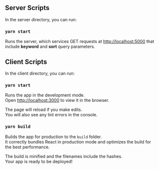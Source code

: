 ## Server Scripts

In the server directory, you can run:

### `yarn start`

Runs the server, which services GET requests at [http://localhost:5000](http://localhost:5000) that include **keyword** and **sort** query parameters.

## Client Scripts

In the client directory, you can run:

### `yarn start`

Runs the app in the development mode.<br />
Open [http://localhost:3000](http://localhost:3000) to view it in the browser.

The page will reload if you make edits.<br />
You will also see any lint errors in the console.

### `yarn build`

Builds the app for production to the `build` folder.<br />
It correctly bundles React in production mode and optimizes the build for the best performance.

The build is minified and the filenames include the hashes.<br />
Your app is ready to be deployed!
